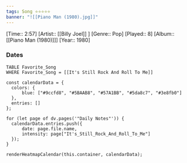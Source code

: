 ```yaml
---
tags: Song ⭐⭐⭐⭐⭐ 
banner: "![[Piano Man (1980).jpg]]"
---
```

[Time:: 2:57]
[Artist:: [[Billy Joel]] ]
[Genre:: Pop]
[Played:: 8]
[Album:: [[Piano Man (1980)]]]
[Year:: 1980]
### Dates
````dataview
TABLE Favorite_Song
WHERE Favorite_Song = [[It's Still Rock And Roll To Me]]
````
  ```dataviewjs
const calendarData = { 
	colors: { 
		blue: ["#9ccfd8", "#5BAAB8", "#57A1BB", "#5da8c7", "#3e8fb0"] 
	}, 
	entries: [] 
}; 

for (let page of dv.pages('"Daily Notes"')) { 
	calendarData.entries.push({ 
		date: page.file.name, 
		intensity: page["It's_Still_Rock_And_Roll_To_Me"]
	}); 
} 

renderHeatmapCalendar(this.container, calendarData);
```
